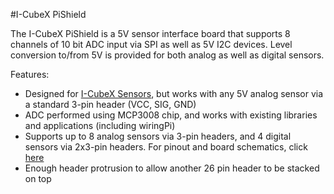 <!--
---
name: I-CubeX PiShield 
class: board
type: adc
formfactor: Custom
manufacturer: Infusion Systems 
description: 5V Analog to Digital Converter and 5V I2C level shifter 
url: https://infusionsystems.com/pishield/
github: https://github.com/icubex
buy: http://infusionsystems.com/pishield/?page_id=8
image: 'icubex-pishield.png'
pincount: 26 
eeprom: no
power:
  '1':
  '2':
ground:
  '6':
  '9':
  '20':
pin:
  '3':
    mode: i2c
  '5':
    mode: i2c
  '19':
    mode: spi
  '21':
    mode: spi
  '23':
    mode: spi
  '24':
    mode: spi
install:
  'devices':
    - 'spi'

-->
#I-CubeX PiShield

The I-CubeX PiShield is a 5V sensor interface board that supports 8 channels of 10 bit ADC input via SPI as well as 5V I2C devices. Level conversion to/from 5V is provided for both analog as well as digital sensors.

Features:

- Designed for [I-CubeX Sensors](http://infusionsystems.com/catalog/index.php/cPath/24), but works with any 5V analog sensor via a standard 3-pin header (VCC, SIG, GND)
- ADC performed using MCP3008 chip, and works with existing libraries and applications (including wiringPi)
- Supports up to 8 analog sensors via 3-pin headers, and 4 digital sensors via 2x3-pin headers. For pinout and board schematics, click [here](https://infusionsystems.com/pishield/?page_id=137)
- Enough header protrusion to allow another 26 pin header to be stacked on top
